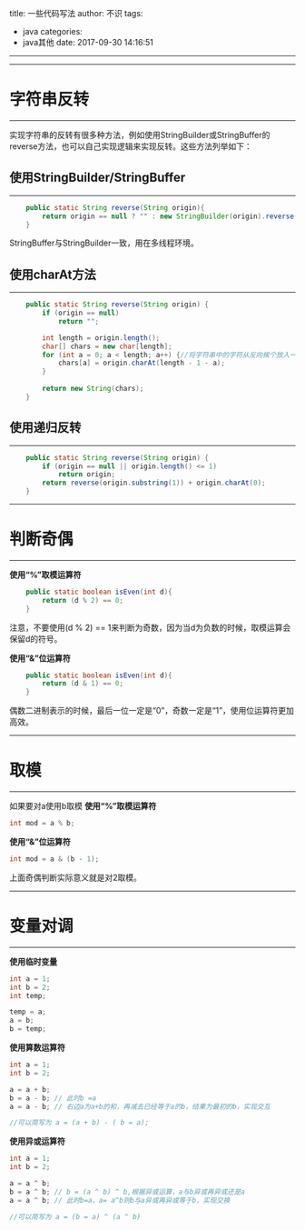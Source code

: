 title: 一些代码写法
author: 不识
tags:
  - java
categories:
  - java其他
date: 2017-09-30 14:16:51
---
***
# 字符串反转
***
实现字符串的反转有很多种方法，例如使用StringBuilder或StringBuffer的reverse方法，也可以自己实现逻辑来实现反转。这些方法列举如下：
<!-- more -->
## 使用StringBuilder/StringBuffer
***
```java
    public static String reverse(String origin){
        return origin == null ? "" : new StringBuilder(origin).reverse().toString();
    }
```
StringBuffer与StringBuilder一致，用在多线程环境。

## 使用charAt方法
***
```java
    public static String reverse(String origin) {
        if (origin == null)
            return "";

        int length = origin.length();       
        char[] chars = new char[length];
        for (int a = 0; a < length; a++) {//将字符串中的字符从反向挨个放入一个char数组中
            chars[a] = origin.charAt(length - 1 - a);
        }
        
        return new String(chars);
    }
```
## 使用递归反转
***
```java
    public static String reverse(String origin) {
        if (origin == null || origin.length() <= 1)
            return origin;
        return reverse(origin.substring(1)) + origin.charAt(0);
    }
```

***
# 判断奇偶
***
**使用“%”取模运算符**
```java
    public static boolean isEven(int d){
        return (d % 2) == 0;
    }
```
注意，不要使用(d % 2) == 1来判断为奇数，因为当d为负数的时候，取模运算会保留d的符号。

**使用“&”位运算符**
```java
    public static boolean isEven(int d){
        return (d & 1) == 0;
    }
```
偶数二进制表示的时候，最后一位一定是“0”，奇数一定是“1”，使用位运算符更加高效。

***
# 取模
***
如果要对a使用b取模
**使用“%”取模运算符**
```java
int mod = a % b;
```
**使用“&”位运算符**
```java
int mod = a & (b - 1);
```
上面奇偶判断实际意义就是对2取模。

***
# 变量对调
***
**使用临时变量**
```java
int a = 1;
int b = 2;
int temp;

temp = a;
a = b;
b = temp;
```
**使用算数运算符**
```java
int a = 1;
int b = 2;

a = a + b;
b = a - b; // 此时b =a
a = a - b; // 右边a为a+b的和，再减去已经等于a的b，结果为最初的b，实现交互

//可以简写为 a = (a + b) - ( b = a);
```

**使用异或运算符**
```java
int a = 1;
int b = 2;

a = a ^ b;
b = a ^ b; // b = (a ^ b) ^ b,根据异或运算，a与b异或再异或还是a
a = a ^ b; // 此时b=a，a= a^b则b与a异或再异或等于b，实现交换

//可以简写为 a = (b = a) ^ (a ^ b)
```